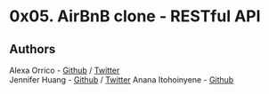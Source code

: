 # 0x05. AirBnB clone - RESTful API

## Authors
Alexa Orrico - [Github](https://github.com/alexaorrico) / [Twitter](https://twitter.com/alexa_orrico)  
Jennifer Huang - [Github](https://github.com/jhuang10123) / [Twitter](https://twitter.com/earthtojhuang)
Anana Itohoinyene - [Github](https://github.com/Anana99)
 
